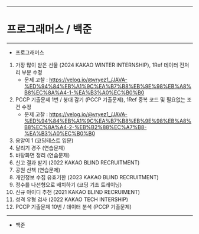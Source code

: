 ----------------------------
# 프로그래머스 / 백준
----------------------------

+ 프로그래머스


1. 가장 많이 받은 선물 (2024 KAKAO WINTER INTERNSHIP), 1Ref 데이터 전처리 부분 수정
   +  문제 고찰 : https://velog.io/@vryez1_/JAVA-%ED%94%84%EB%A1%9C%EA%B7%B8%EB%9E%98%EB%A8%B8%EC%8A%A4-1-%EA%B3%A0%EC%B0%B0
3. PCCP 기출문제 1번 / 붕대 감기 (PCCP 기출문제), 1Ref 중복 코드 및 필요없는 조건 수정
   + 문제 고찰 : https://velog.io/@vryez1_/JAVA-%ED%94%84%EB%A1%9C%EA%B7%B8%EB%9E%98%EB%A8%B8%EC%8A%A4-2-%EB%B2%88%EC%A7%B8-%EA%B3%A0%EC%B0%B0
3. 옹알이 1 (코딩테스트 입문)
4. 달리기 경주 (연습문제)
5. 바탕화면 정리 (연습문제)
6. 신고 결과 받기 (2022 KAKAO BLIND RECRUITMENT)
7. 공원 산책 (연습문제)
8. 개인정보 수집 유효기한 (2023 KAKAO BLIND RECRUITMENT)
9. 정수를 나선형으로 배치하기 (코딩 기초 트레이닝)
10. 신규 아이디 추천 (2021 KAKAO BLIND RECRUIMENT)
11. 성격 유형 검사 (2022 KAKAO TECH INTERSHIP)
12. PCCP 기출문제 10번 / 데이터 분석 (PCCP 기출문제) 

-----------------------------

+ 백준
